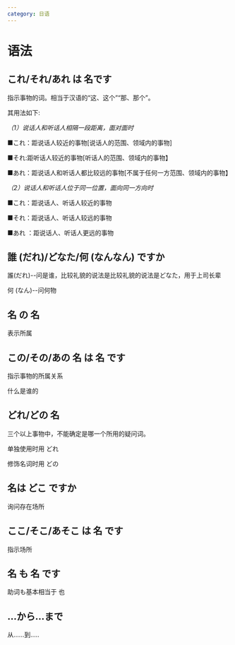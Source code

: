 ```yaml
---
category: 日语
---
```

# 语法

## **これ/それ/あれ は 名です**

指示事物的词。相当于汉语的“这、这个”“那、那个”。

其用法如下:

*（1）说话人和听话人相隔一段距离，面对面时*

■これ：距说话人较近的事物[说话人的范围、领域内的事物]

■それ:距听话人较近的事物[听话人的范围、领域内的事物】

■あれ：距说话人和听话人都比较远的事物[不属于任何一方范围、领域内的事物】

*（2）说话人和听话人位于同一位置，面向同一方向时*

■これ：距说话人、听话人较近的事物

■それ：距说话人、听话人较远的事物

■あれ ：距说话人、听话人更远的事物



## **誰 (だれ)/どなた/何 (なんなん)  ですか**

誰(だれ)--问是谁，比较礼貌的说法是比较礼貌的说法是どなた，用于上司长辈

何 (なん)--问何物



## 名 の 名

表示所属



## この/その/あの 名 は 名 です

指示事物的所属关系

什么是谁的



## どれ/どの 名

三个以上事物中，不能确定是哪一个所用的疑问词。

单独使用时用 どれ

修饰名词时用 どの



## 名は どこ ですか

询问存在场所



## ここ/そこ/あそこ は 名 です

指示场所



## 名 も 名 です

助词も基本相当于 也



## ...から...まで

从......到.....







